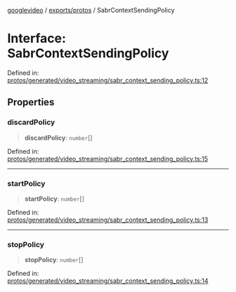 [googlevideo](../../../README.md) / [exports/protos](../README.md) / SabrContextSendingPolicy

# Interface: SabrContextSendingPolicy

Defined in: [protos/generated/video\_streaming/sabr\_context\_sending\_policy.ts:12](https://github.com/LuanRT/googlevideo/blob/d9eb9db82e3516a9a277a77a3d25342e9c5bf127/protos/generated/video_streaming/sabr_context_sending_policy.ts#L12)

## Properties

### discardPolicy

> **discardPolicy**: `number`[]

Defined in: [protos/generated/video\_streaming/sabr\_context\_sending\_policy.ts:15](https://github.com/LuanRT/googlevideo/blob/d9eb9db82e3516a9a277a77a3d25342e9c5bf127/protos/generated/video_streaming/sabr_context_sending_policy.ts#L15)

***

### startPolicy

> **startPolicy**: `number`[]

Defined in: [protos/generated/video\_streaming/sabr\_context\_sending\_policy.ts:13](https://github.com/LuanRT/googlevideo/blob/d9eb9db82e3516a9a277a77a3d25342e9c5bf127/protos/generated/video_streaming/sabr_context_sending_policy.ts#L13)

***

### stopPolicy

> **stopPolicy**: `number`[]

Defined in: [protos/generated/video\_streaming/sabr\_context\_sending\_policy.ts:14](https://github.com/LuanRT/googlevideo/blob/d9eb9db82e3516a9a277a77a3d25342e9c5bf127/protos/generated/video_streaming/sabr_context_sending_policy.ts#L14)
